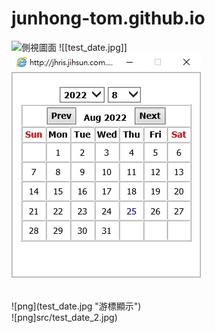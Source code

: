 # junhong-tom.github.io


![側視圖面]('src/test_date_2.jpg' "游標顯示")
![[test_date.jpg]]
<br>
![png](test_date.jpg)

<br>
![png](test_date.jpg "游標顯示")

<br>
![png]src/test_date_2.jpg)


